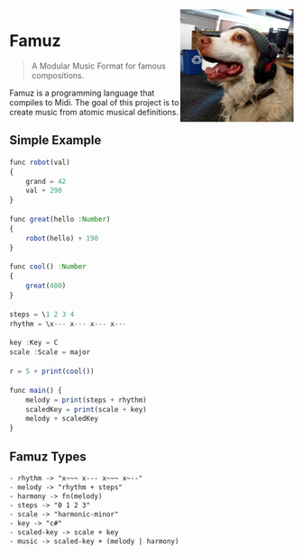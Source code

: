<img src="./famous.png" height="200"  align="right">

# Famuz

> A Modular Music Format for famous compositions.

Famuz is a programming language that compiles to Midi. The goal of this project is to create music from atomic musical definitions.

## Simple Example

``` javascript
func robot(val)
{
    grand = 42
    val + 290
}

func great(hello :Number)
{
    robot(hello) + 190
}

func cool() :Number
{
    great(400)
}

steps = \1 2 3 4
rhythm = \x--- x--- x--- x---

key :Key = C
scale :Scale = major

r = 5 + print(cool())

func main() {
    melody = print(steps + rhythm)
    scaledKey = print(scale + key)
    melody + scaledKey
}
```

## Famuz Types

    - rhythm -> "x~~~ x--- x~~~ x~--"
    - melody -> "rhythm + steps"
    - harmony -> fn(melody)
    - steps -> "0 1 2 3"
    - scale -> "harmonic-minor"
    - key -> "c#"
    - scaled-key -> scale + key
    - music -> scaled-key + (melody | harmony)